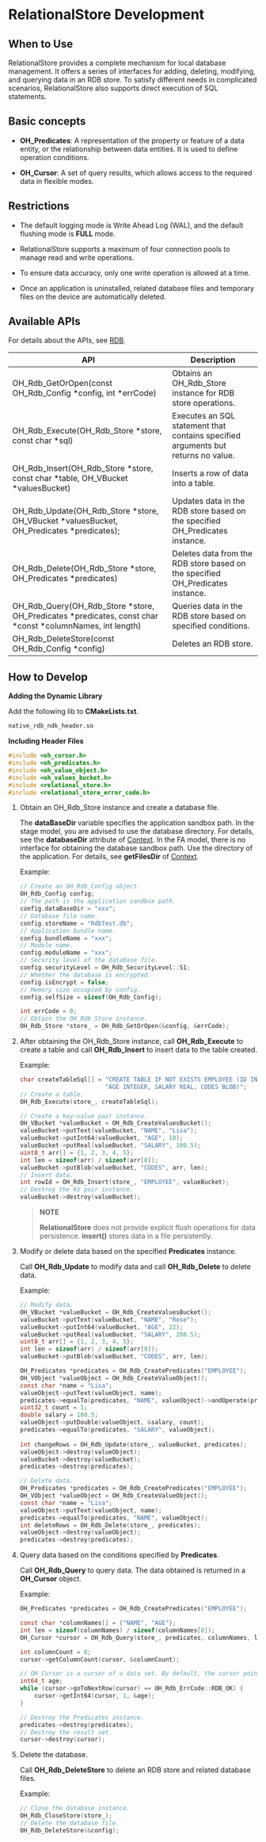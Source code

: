 # RelationalStore Development


## When to Use

RelationalStore provides a complete mechanism for local database management. It offers a series of interfaces for adding, deleting, modifying, and querying data in an RDB store. To satisfy different needs in complicated scenarios, RelationalStore also supports direct execution of SQL statements.


## Basic concepts

- **OH_Predicates**: A representation of the property or feature of a data entity, or the relationship between data entities. It is used to define operation conditions.

- **OH_Cursor**: A set of query results, which allows access to the required data in flexible modes.


## Restrictions

- The default logging mode is Write Ahead Log (WAL), and the default flushing mode is **FULL** mode.

- RelationalStore supports a maximum of four connection pools to manage read and write operations.

- To ensure data accuracy, only one write operation is allowed at a time.

- Once an application is uninstalled, related database files and temporary files on the device are automatically deleted.


## Available APIs

For details about the APIs, see [RDB](../reference/native-apis/_r_d_b.md).

| API| Description|
| -------- | -------- |
| OH_Rdb_GetOrOpen(const OH_Rdb_Config *config, int *errCode) | Obtains an OH_Rdb_Store instance for RDB store operations.|
| OH_Rdb_Execute(OH_Rdb_Store *store, const char *sql) | Executes an SQL statement that contains specified arguments but returns no value.|
| OH_Rdb_Insert(OH_Rdb_Store *store, const char *table, OH_VBucket *valuesBucket) | Inserts a row of data into a table.|
| OH_Rdb_Update(OH_Rdb_Store *store, OH_VBucket *valuesBucket, OH_Predicates *predicates); | Updates data in the RDB store based on the specified OH_Predicates instance.|
| OH_Rdb_Delete(OH_Rdb_Store *store, OH_Predicates *predicates) | Deletes data from the RDB store based on the specified OH_Predicates instance.|
| OH_Rdb_Query(OH_Rdb_Store *store, OH_Predicates *predicates, const char *const *columnNames, int length) | Queries data in the RDB store based on specified conditions.|
| OH_Rdb_DeleteStore(const OH_Rdb_Config *config) | Deletes an RDB store.|


## How to Develop

**Adding the Dynamic Library**

Add the following lib to **CMakeLists.txt**.
```txt
native_rdb_ndk_header.so
```

**Including Header Files**

```c++
#include <oh_cursor.h>
#include <oh_predicates.h>
#include <oh_value_object.h>
#include <oh_values_bucket.h>
#include <relational_store.h>
#include <relational_store_error_code.h>

```

1. Obtain an OH_Rdb_Store instance and create a database file. 

   The **dataBaseDir** variable specifies the application sandbox path. In the stage model, you are advised to use the database directory. For details, see the **databaseDir** attribute of [Context](../reference/apis/js-apis-inner-application-context.md). In the FA model, there is no interface for obtaining the database sandbox path. Use the directory of the application. For details, see **getFilesDir** of [Context](../reference/apis/js-apis-inner-app-context.md). 

   Example:

   ```c
   // Create an OH_Rdb_Config object.
   OH_Rdb_Config config;
   // The path is the application sandbox path.
   config.dataBaseDir = "xxx";
   // Database file name.
   config.storeName = "RdbTest.db";
   // Application bundle name.
   config.bundleName = "xxx";
   // Module name.
   config.moduleName = "xxx";
   // Security level of the database file.
   config.securityLevel = OH_Rdb_SecurityLevel::S1;
   // Whether the database is encrypted.
   config.isEncrypt = false;
   // Memory size occupied by config.
   config.selfSize = sizeof(OH_Rdb_Config);
   
   int errCode = 0;
   // Obtain the OH_Rdb_Store instance.
   OH_Rdb_Store *store_ = OH_Rdb_GetOrOpen(&config, &errCode);
   ```

2. After obtaining the OH_Rdb_Store instance, call **OH_Rdb_Execute** to create a table and call **OH_Rdb_Insert** to insert data to the table created.

   Example:

   ```c
   char createTableSql[] = "CREATE TABLE IF NOT EXISTS EMPLOYEE (ID INTEGER PRIMARY KEY AUTOINCREMENT, NAME TEXT NOT NULL, "
                           "AGE INTEGER, SALARY REAL, CODES BLOB)";
   // Create a table.
   OH_Rdb_Execute(store_, createTableSql);
   
   // Create a key-value pair instance.
   OH_VBucket *valueBucket = OH_Rdb_CreateValuesBucket();
   valueBucket->putText(valueBucket, "NAME", "Lisa");
   valueBucket->putInt64(valueBucket, "AGE", 18);
   valueBucket->putReal(valueBucket, "SALARY", 100.5);
   uint8_t arr[] = {1, 2, 3, 4, 5};
   int len = sizeof(arr) / sizeof(arr[0]);
   valueBucket->putBlob(valueBucket, "CODES", arr, len);
   // Insert data.
   int rowId = OH_Rdb_Insert(store_, "EMPLOYEE", valueBucket);
   // Destroy the KV pair instance.
   valueBucket->destroy(valueBucket);
   ```

   > **NOTE**
   >
   > **RelationalStore** does not provide explicit flush operations for data persistence. **insert()** stores data in a file persistently.

3. Modify or delete data based on the specified **Predicates** instance.

   Call **OH_Rdb_Update** to modify data and call **OH_Rdb_Delete** to delete data.

   Example:

   ```c
   // Modify data.
   OH_VBucket *valueBucket = OH_Rdb_CreateValuesBucket();
   valueBucket->putText(valueBucket, "NAME", "Rose");
   valueBucket->putInt64(valueBucket, "AGE", 22);
   valueBucket->putReal(valueBucket, "SALARY", 200.5);
   uint8_t arr[] = {1, 2, 3, 4, 5};
   int len = sizeof(arr) / sizeof(arr[0]);
   valueBucket->putBlob(valueBucket, "CODES", arr, len);
   
   OH_Predicates *predicates = OH_Rdb_CreatePredicates("EMPLOYEE");
   OH_VObject *valueObject = OH_Rdb_CreateValueObject();
   const char *name = "Lisa";
   valueObject->putText(valueObject, name);
   predicates->equalTo(predicates, "NAME", valueObject)->andOperate(predicates);
   uint32_t count = 1;
   double salary = 100.5;
   valueObject->putDouble(valueObject, &salary, count);
   predicates->equalTo(predicates, "SALARY", valueObject);
       
   int changeRows = OH_Rdb_Update(store_, valueBucket, predicates);
   valueObject->destroy(valueObject);
   valueBucket->destroy(valueBucket);
   predicates->destroy(predicates);
   ```

   ```c
   // Delete data.
   OH_Predicates *predicates = OH_Rdb_CreatePredicates("EMPLOYEE");
   OH_VObject *valueObject = OH_Rdb_CreateValueObject();
   const char *name = "Lisa";
   valueObject->putText(valueObject, name);
   predicates->equalTo(predicates, "NAME", valueObject);
   int deleteRows = OH_Rdb_Delete(store_, predicates);
   valueObject->destroy(valueObject);
   predicates->destroy(predicates);
   ```

4. Query data based on the conditions specified by **Predicates**.

   Call **OH_Rdb_Query** to query data. The data obtained is returned in a **OH_Cursor** object.

   Example:

   ```c
   OH_Predicates *predicates = OH_Rdb_CreatePredicates("EMPLOYEE");
   
   const char *columnNames[] = {"NAME", "AGE"};
   int len = sizeof(columnNames) / sizeof(columnNames[0]);
   OH_Cursor *cursor = OH_Rdb_Query(store_, predicates, columnNames, len);
   
   int columnCount = 0;
   cursor->getColumnCount(cursor, &columnCount);
   
   // OH_Cursor is a cursor of a data set. By default, the cursor points to the -1st record. Valid data starts from 0.
   int64_t age;
   while (cursor->goToNextRow(cursor) == OH_Rdb_ErrCode::RDB_OK) {
       cursor->getInt64(cursor, 1, &age);
   }
   
   // Destroy the Predicates instance.
   predicates->destroy(predicates);
   // Destroy the result set.
   cursor->destroy(cursor);
   ```

5. Delete the database.

   Call **OH_Rdb_DeleteStore** to delete an RDB store and related database files.

   Example:


   ```c
   // Close the database instance.
   OH_Rdb_CloseStore(store_);
   // Delete the database file.
   OH_Rdb_DeleteStore(&config);
   ```

   
